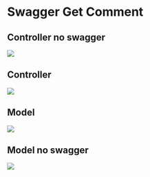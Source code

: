 ﻿# Swagger Get Comment

## Controller no swagger

![](./Docs/images/3.png)

## Controller

![](./Docs/images/1.png)

## Model

![](./Docs/images/4.png)

## Model no swagger

![](./Docs/images/2.png)
